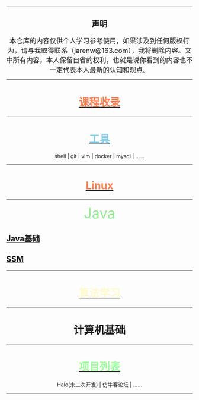 <!-- 不要与仓库jarenwa.github.io里的文件夹重名
链接格式
<a href="./aa.html">111</a> 

[查看项目文档](aa.md)

[查看项目文档](./aa.md)

[查看项目文档](./tets/aa.md)
 
浅粉色: #FFB6C1
天空蓝: #87CEEB
薄荷绿: #98FF98
柠檬奶油色: #FFFACD
淡紫色: #E6E6FA
珊瑚色: #FF7F50
天蓝色: #ADD8E6
淡绿色: #90EE90 

-->

---

<div align="center">
<h2>声明</h2>
<span style="font-size: 18px;">
本仓库的内容仅供个人学习参考使用，如果涉及到任何版权行为，请与我取得联系（jarenw@163.com），我将删除内容。文中所有内容，本人保留自省的权利，也就是说你看到的内容也不一定代表本人最新的认知和观点。
</span>
</div>

---

 <div align="center">
<h1><a href="./learnpages/courses.html"><span style="color: #FF7F50">课程收录</span></a></h1>
</div>

---

<div align="center">
<h1><a href="./tools/operate/operate.html"><span style="color: #87CEEB">工具</span></a></h1>
shell | git | vim | docker | mysql | ......
</div>

---

 <div align="center">
<h1><a href="./learnpages/linux.html"><span style="color: #FF7F50">Linux</span></a></h1>
</div>

---

 <div align="center">
  <span style="font-size: 38px; color: #90EE90 ">Java</span>
 </div>
 
## [Java基础](./learnpages/java.md)
## [SSM](./learnpages/SSM.md)

---

 <div align="center">
 <h1><a href="./algorithm/2023-11-07-exer-dmxsl.html"><span style="color: #FFFACD">算法学习</span></a></h1>
 </div>

---

 <div align="center">
 <h1>计算机基础</h1>
 </div>

---

 <div align="center">
  <h1><a href="./learnpages/projects.html"><span style="color: #98FF98">项目列表</span></a></h1>

  Halo(未二次开发) | 仿牛客论坛 | ......
 </div>



---
